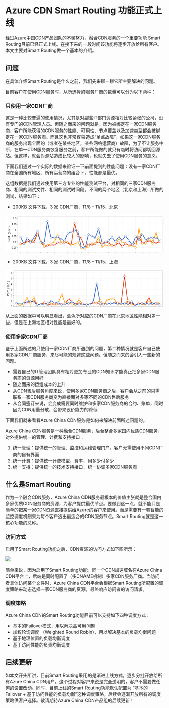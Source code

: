 # Azure CDN Smart Routing 功能正式上线

经过Azure中国CDN产品团队的不懈努力，融合CDN服务的一个重要功能 Smart Routing目前已经正式上线。在接下来的一段时间该功能将逐步开放给所有客户。本文主要对Smart Routing做一个基本的介绍。


## 问题
在具体介绍Smart Routing是什么之前，我们先来聊一聊它所主要解决的问题。

目前客户在使用CDN服务时，从所选择的服务厂商的数量可以分为以下两种：

### 只使用一家CDN厂商
这是一种比较普遍的使用情况，尤其是对那些IT部门资源相对比较紧张的公司，没有专门的CDN管理人员。但随之而来的问题就是，因为被绑定在一家CDN服务商，客户所能获得的CDN服务的性能、可用性、节点覆盖以及加速类型都会被绑定在一家CDN服务商。而且这也非常容易造成“单点故障”，如果这一家CDN服务商的服务出现全面的（或者在某些地区，某些网络运营商）故障，为了不让服务中断，在单一CDN服务商恢复服务之前，客户所能做的就只有临时将访问都切回源站。但这样，就会对源站造成比较大的影响，也就失去了使用CDN服务的意义。

下面我们通过一个实际的数据来验证一下前面提到的性能问题：没有一家CDN厂商在全国所有地区、所有运营商的组合下，性能都是最优。

这组数据是我们通过使用第三方专业的性能测试平台，对相同的三家CDN服务商、相同的测试文件、相同的测试时间段，不同的两个地区（北京和上海）所做的测试，结果如下：

- 200KB 文件下载，3 家 CDN厂商，11/8 – 11/15，北京

![北京][1]

- 200KB 文件下载，3 家 CDN厂商，11/8 – 11/15，上海

![上海][2]

从上面的数据中可以明显看出，蓝色所对应的CDN厂商在北京地区性能相对差一些，但是在上海地区相对性能是最好的。


### 使用多家CDN厂商
鉴于上面所述的只使用一家CDN厂商所遇到的问题，第二种情况就是客户自己使用多家CDN厂商服务，来尽可能的规避这些问题。但随之而来的会引入一些新的问题。

- 需要自己的IT管理团队具有相对更加专业的CDN知识才能真正把多家CDN服务商的资源用好
- 随之而来的运维成本的上升
- 从CDN售后服务角度来说，使用多家CDN服务商之后，客户会从之前的只需联系一家CDN服务商变为直接面对多家不同的CDN售后服务
- 从合同签订来说，会变成需要同时维护和多家CDN服务商的合约、账单，同时因为CDN用量分散，会带来议价能力的降低


下面我们就来看看Azure China CDN服务是如何来解决前面所述问题的。

Azure China CDN服务是一种融合CDN服务，后台整合多家国内优质CDN服务，对外提供统一的管理、计费和支持接口：

1. 统一管理：提供统一的管理、监控和运维管理门户，客户无需使用不同CDN厂商的自有界面
2. 统一计费：提供统一计费模型、费率，用多少付多少
3. 统一支持：提供统一的技术支持接口，统一协调多家CDN服务商

## 什么是Smart Routing

作为一个融合CDN服务，Azure China CDN服务最根本的价值主张就是整合国内多家优质CDN服务商的资源，为客户提供最优节点。要做到这一点，就不能只是简单的把某一家CDN资源直接提供给Azure的客户来使用。而是需要有一套智能的监控调度机制来为每个客户选出最适合的CDN服务节点。Smart Routing就是这一核心功能的总称。


### 访问方式

启用了Smart Routing功能之后，CDN资源的访问方式如下图所示：

![][3]

简单来说，因为启用了Smart Routing功能，同一个CDN加速域名在Azure China CDN平台上，后端是同时配置了（多CNAME机制）多家CDN服务厂商。当访问者具体访问某个文件时，Azure China CDN平台会根据Smart Routing所配置的调度策略来动态选择一家CDN服务商的资源，最终响应访问者的访问请求。


### 调度策略

Azure China CDN的Smart Routing功能目前可以支持如下四种调度方式：

- 基本的Failover模式，用以解决高可用问题
- 加权轮询调度 （Weighted Round Robin），用以解决基本的负载均衡问题
- 基于地理位置的负载均衡调度
- 基于访问性能的负责均衡调度


## 后续更新

如本文开头所讲，目前Smart Routing采用的是渐进上线方式，逐步分批开放给所有Azure China CDN用户。这个过程对客户来说是完全透明的，客户不需要做任何的设置改动。同时，目前上线的Smart Routing功能默认配置为 “基本的Failover + 基于访问性能的负载均衡”这种调度策略，后续会逐渐开放所有的调度策略供客户选择。敬请期待Azure China CDN产品组的后续更新！



<!--Image references-->
[1]: ./img/bj_200kb_test.png
[2]: ./img/sh_200kb_test.png
[3]: ./img/sr_usage.png
